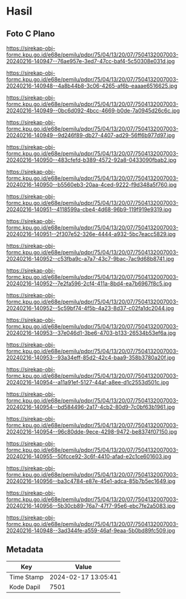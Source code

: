 # Hasil

## Foto C Plano

https://sirekap-obj-formc.kpu.go.id/e68e/pemilu/pdpr/75/04/13/20/07/7504132007003-20240216-140947--76ae957e-3ed7-47cc-baf4-5c50308e031d.jpg

https://sirekap-obj-formc.kpu.go.id/e68e/pemilu/pdpr/75/04/13/20/07/7504132007003-20240216-140948--4a8b44b8-3c06-4265-af6b-eaaae6516625.jpg

https://sirekap-obj-formc.kpu.go.id/e68e/pemilu/pdpr/75/04/13/20/07/7504132007003-20240216-140949--0bc6d092-4bcc-4669-b0de-7a0945d26c6c.jpg

https://sirekap-obj-formc.kpu.go.id/e68e/pemilu/pdpr/75/04/13/20/07/7504132007003-20240216-140949--9d246f89-db27-4407-ad29-56ff6b977d97.jpg

https://sirekap-obj-formc.kpu.go.id/e68e/pemilu/pdpr/75/04/13/20/07/7504132007003-20240216-140950--483cfefd-b389-4572-92a8-0433090fbab2.jpg

https://sirekap-obj-formc.kpu.go.id/e68e/pemilu/pdpr/75/04/13/20/07/7504132007003-20240216-140950--b5560eb3-20aa-4ced-9222-f9d348a5f760.jpg

https://sirekap-obj-formc.kpu.go.id/e68e/pemilu/pdpr/75/04/13/20/07/7504132007003-20240216-140951--4118599a-cbe4-4d68-96b9-119f919e9319.jpg

https://sirekap-obj-formc.kpu.go.id/e68e/pemilu/pdpr/75/04/13/20/07/7504132007003-20240216-140951--2f307e52-326e-4444-a932-5bc7eacc5829.jpg

https://sirekap-obj-formc.kpu.go.id/e68e/pemilu/pdpr/75/04/13/20/07/7504132007003-20240216-140952--c53fba9c-a7a7-43c7-9bac-7ac9d68b8741.jpg

https://sirekap-obj-formc.kpu.go.id/e68e/pemilu/pdpr/75/04/13/20/07/7504132007003-20240216-140952--7e2fa596-2cf4-411a-8bd4-ea7b6967f8c5.jpg

https://sirekap-obj-formc.kpu.go.id/e68e/pemilu/pdpr/75/04/13/20/07/7504132007003-20240216-140952--5c59bf74-4f5b-4a23-8d37-c02fa1dc2044.jpg

https://sirekap-obj-formc.kpu.go.id/e68e/pemilu/pdpr/75/04/13/20/07/7504132007003-20240216-140953--37e046d1-3be6-4703-b133-26534b53ef6a.jpg

https://sirekap-obj-formc.kpu.go.id/e68e/pemilu/pdpr/75/04/13/20/07/7504132007003-20240216-140953--93a34eff-85d2-42c4-baa9-358b3780a20f.jpg

https://sirekap-obj-formc.kpu.go.id/e68e/pemilu/pdpr/75/04/13/20/07/7504132007003-20240216-140954--a11a91ef-5127-44af-a8ee-d1c2553d501c.jpg

https://sirekap-obj-formc.kpu.go.id/e68e/pemilu/pdpr/75/04/13/20/07/7504132007003-20240216-140954--bd584496-2a17-4cb2-80d9-7c0bf63b1961.jpg

https://sirekap-obj-formc.kpu.go.id/e68e/pemilu/pdpr/75/04/13/20/07/7504132007003-20240216-140954--96c80dde-9ece-4298-9472-be8374f07150.jpg

https://sirekap-obj-formc.kpu.go.id/e68e/pemilu/pdpr/75/04/13/20/07/7504132007003-20240216-140955--50fcce92-3c6f-4410-afad-e2c1ce601603.jpg

https://sirekap-obj-formc.kpu.go.id/e68e/pemilu/pdpr/75/04/13/20/07/7504132007003-20240216-140956--ba3c4784-e87e-45e1-adca-85b7b5ec1649.jpg

https://sirekap-obj-formc.kpu.go.id/e68e/pemilu/pdpr/75/04/13/20/07/7504132007003-20240216-140956--5b30cb89-76a7-47f7-95e6-ebc7fe2a5083.jpg

https://sirekap-obj-formc.kpu.go.id/e68e/pemilu/pdpr/75/04/13/20/07/7504132007003-20240216-140948--3ad344fe-a559-46af-9eaa-5b0bd89fc509.jpg


## Metadata

| Key        | Value               |
| ---------- | ------------------- |
| Time Stamp | 2024-02-17 13:05:41 |
| Kode Dapil | 7501                |



